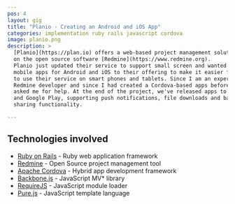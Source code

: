 ```yaml
---
pos: 4
layout: gig
title: "Planio - Creating an Android and iOS App"
categories: implementation ruby rails javascript cordova
image: planio.png
description: >
  [Planio](https://plan.io) offers a web-based project management solution based
  on the open source software [Redmine](https://www.redmine.org).
  Planio just updated their service to support small screen and wanted to add
  mobile apps for Android and iOS to their offering to make it easier for users
  to use their service on smart phones and tablets. Since I am an experienced
  Redmine developer and since I had created a Cordova-based apps before, they
  asked me for help. At the end of the project, we've released apps to iTunes
  and Google Play, supporting push notifications, file downloads and basic
  sharing functionality.

---
```


Technologies involved
---------------------

* [Ruby on Rails](https://www.rubyonrails.org) - Ruby web application framework
* [Redmine](https://www.redmine.org/) - Open Source project management tool
* [Apache Cordova](https://cordova.apache.org/) - Hybrid app development
  framework
* [Backbone.js](http://backbonejs.org/) - JavaScript MV\* library
* [RequireJS](https://requirejs.org/) - JavaScript module loader
* [Pure.js](https://beebole.com/pure/) - JavaScript template language
